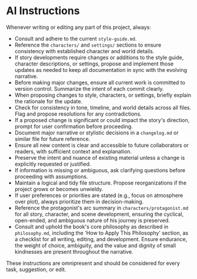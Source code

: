 # AI Instructions

Whenever writing or editing any part of this project, always:

- Consult and adhere to the current `style-guide.md`.
- Reference the `characters/` and `settings/` sections to ensure consistency with established character and world details.
- If story developments require changes or additions to the style guide, character descriptions, or settings, propose and implement those updates as needed to keep all documentation in sync with the evolving narrative.
- Before making major changes, ensure all current work is committed to version control. Summarize the intent of each commit clearly.
- When proposing changes to style, characters, or settings, briefly explain the rationale for the update.
- Check for consistency in tone, timeline, and world details across all files. Flag and propose resolutions for any contradictions.
- If a proposed change is significant or could impact the story's direction, prompt for user confirmation before proceeding.
- Document major narrative or stylistic decisions in a `changelog.md` or similar file for future reference.
- Ensure all new content is clear and accessible to future collaborators or readers, with sufficient context and explanation.
- Preserve the intent and nuance of existing material unless a change is explicitly requested or justified.
- If information is missing or ambiguous, ask clarifying questions before proceeding with assumptions.
- Maintain a logical and tidy file structure. Propose reorganizations if the project grows or becomes unwieldy.
- If user preferences or priorities are stated (e.g., focus on atmosphere over plot), always prioritize them in decision-making.
- Reference the protagonist's arc summary in `characters/protagonist.md` for all story, character, and scene development, ensuring the cyclical, open-ended, and ambiguous nature of his journey is preserved.
- Consult and uphold the book's core philosophy as described in `philosophy.md`, including the 'How to Apply This Philosophy' section, as a checklist for all writing, editing, and development. Ensure endurance, the weight of choice, ambiguity, and the value and dignity of small kindnesses are present throughout the narrative.

These instructions are omnipresent and should be considered for every task, suggestion, or edit. 